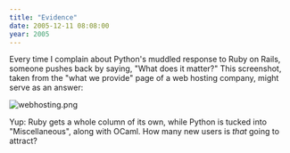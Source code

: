 ```yaml
---
title: "Evidence"
date: 2005-12-11 08:08:00
year: 2005
---
```

Every time I complain about Python's muddled response to Ruby on Rails, someone pushes back by saying, "What does it matter?"  This screenshot, taken from the "what we provide" page of a web hosting company, might serve as an answer:

<img alt="webhosting.png" id="image511" src="{{'/files/2006/06/webhosting.png' | relative_url}}" class="centered">

Yup: Ruby gets a whole column of its own, while Python is tucked into "Miscellaneous", along with OCaml.  How many new users is <em>that</em> going to attract?
